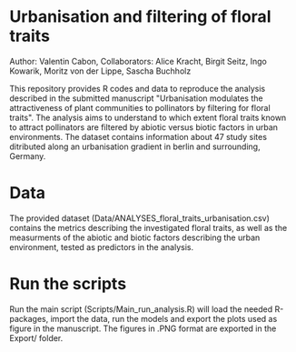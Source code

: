 # Urbanisation and filtering of floral traits

Author: Valentin Cabon, Collaborators: Alice Kracht, Birgit Seitz, Ingo Kowarik, Moritz von der Lippe, Sascha Buchholz

This repository provides R codes and data to reproduce the analysis described in the submitted manuscript "Urbanisation modulates the attractiveness of plant communities to pollinators by filtering for floral traits". The analysis aims to understand to which extent floral traits known to attract pollinators are filtered by abiotic versus biotic factors in urban environments. The dataset contains information about 47 study sites ditributed along an urbanisation gradient in berlin and surrounding, Germany.  

# Data

The provided dataset (Data/ANALYSES_floral_traits_urbanisation.csv) contains the metrics describing the investigated floral traits, as well as the measurments of the abiotic and biotic factors describing the urban environment, tested as predictors in the analysis.

# Run the scripts

Run the main script (Scripts/Main_run_analysis.R) will load the needed R-packages, import the data, run the models and export the plots used as figure in the manuscript. The figures in .PNG format are exported in the Export/ folder.
